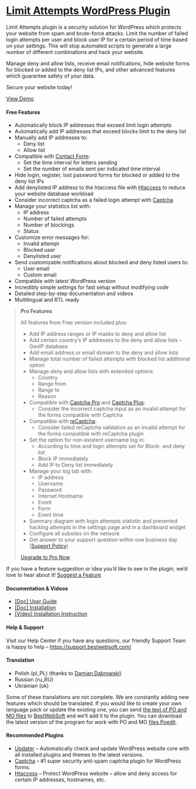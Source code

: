 <a href="https://bestwebsoft.com/products/wordpress/plugins/limit-attempts/" target=_blank>Limit Attempts WordPress Plugin</a>
========================

<p>Limit Attempts plugin is a security solution for WordPress which protects your website from spam and brute-force attacks. Limit the number of failed login attempts per user and block user IP for a certain period of time based on your settings. This will stop automated scripts to generate a large number of different combinations and hack your website.</p>
<p>Manage deny and allow lists, receive email notifications, hide website forms for blocked or added to the deny list IPs, and other advanced features which guarantee safety of your data.</p>
<p>Secure your website today!</p>
<p><a href="https://bestwebsoft.com/demo-for-limit-attempts/?ref=readme" rel="nofollow ugc">View Demo</a></p>
<p><span class="embed-youtube" style="text-align:center; display: block;"></span></p>
<h4>Free Features</h4>
<ul>
<li>Automatically block IP addresses that exceed limit login attempts</li>
<li>Automatically add IP addresses that exceed blocks limit to the deny list</li>
<li>Manually add IP addresses to:
<ul>
<li>Deny list</li>
<li>Allow list</li>
</ul>
</li>
<li>Compatible with <a href="https://bestwebsoft.com/products/wordpress/plugins/contact-form/?k=fc7e2e440918324853c2060dbe6d9dc9" rel="nofollow ugc">Contact Form</a>:
<ul>
<li>Set the time interval for letters sending</li>
<li>Set the number of emails sent per indicated time interval</li>
</ul>
</li>
<li>Hide login, register, lost password forms for blocked or added to the deny list IPs</li>
<li>Add denylisted IP address to the htaccess file with <a href="https://bestwebsoft.com/products/wordpress/plugins/htaccess/?k=0792e5d1f813e0de1fe113076b7706fd" rel="nofollow ugc">Htaccess</a> to reduce your website database workload</li>
<li>Consider incorrect captcha as a failed login attempt with <a href="https://bestwebsoft.com/products/wordpress/plugins/captcha/?k=4866b64ad8a5a969edaa66a4a688b46c" rel="nofollow ugc">Captcha</a></li>
<li>Manage your statistics list with:
<ul>
<li>IP address</li>
<li>Number of failed attempts</li>
<li>Number of blockings</li>
<li>Status</li>
</ul>
</li>
<li>Customize error messages for:
<ul>
<li>Invalid attempt</li>
<li>Blocked user</li>
<li>Denylisted user</li>
</ul>
</li>
<li>Send customizable notifications about blocked and deny listed users to:
<ul>
<li>User email</li>
<li>Custom email</li>
</ul>
</li>
<li>Compatible with latest WordPress version</li>
<li>Incredibly simple settings for fast setup without modifying code</li>
<li>Detailed step-by-step documentation and videos</li>
<li>Multilingual and RTL ready</li>
</ul>
<blockquote>
<p><strong>Pro Features</strong></p>
<p>All features from Free version included plus:</p>
<ul>
<li>Add IP address ranges or IP masks to deny and allow list</li>
<li>Add certain country&#8217;s IP addresses to the deny and allow lists &#8211; GeoIP database</li>
<li>Add email address or email domain to the deny and allow lists</li>
<li>Manage total number of failed attempts with blocked list additional option</li>
<li>Manage deny and allow lists with extended options:
<ul>
<li>Country</li>
<li>Range from</li>
<li>Range to</li>
<li>Reason</li>
</ul>
</li>
<li>Compatible with <a href="https://bestwebsoft.com/products/wordpress/plugins/captcha/?k=4866b64ad8a5a969edaa66a4a688b46c" rel="nofollow ugc">Captcha Pro</a> and <a href="https://codecanyon.net/item/captcha-plus/9656420" rel="nofollow ugc">Captcha Plus</a>:
<ul>
<li>Consider the incorrect captcha input as an invalid attempt for the forms compatible with Captcha</li>
</ul>
</li>
<li>Compatible with <a href="https://bestwebsoft.com/products/wordpress/plugins/google-captcha/?k=fd764017a5f3f57d9c307ef96b4b9935" rel="nofollow ugc">reCaptcha</a>:
<ul>
<li>Consider failed reCaptcha validation as an invalid attempt for the forms compatible with reCaptcha plugin</li>
</ul>
</li>
<li>Set the option for non-existent username log in:
<ul>
<li>According to time and login attempts set for Block- and deny list</li>
<li>Block IP immediately</li>
<li>Add IP to Deny list immediately</li>
</ul>
</li>
<li>Manage your log tab with:
<ul>
<li>IP address</li>
<li>Username</li>
<li>Password</li>
<li>Internet Hostname</li>
<li>Event</li>
<li>Form</li>
<li>Event time</li>
</ul>
</li>
<li>Summary diagram with login attempts statistic and prevented hacking attempts in the settings page and in a dashboard widget</li>
<li>Configure all subsites on the network</li>
<li>Get answer to your support question within one business day (<a href="https://bestwebsoft.com/support-policy/" rel="nofollow ugc">Support Policy</a>)</li>
</ul>
<p><a href="https://bestwebsoft.com/products/wordpress/plugins/limit-attempts/?k=cb8137a688618f00aad733d4b0b2d014" rel="nofollow ugc">Upgrade to Pro Now</a></p>
</blockquote>
<p>If you have a feature suggestion or idea you&#8217;d like to see in the plugin, we&#8217;d love to hear about it! <a href="https://support.bestwebsoft.com/hc/en-us/requests/new" rel="nofollow ugc">Suggest a Feature</a></p>
<h4>Documentation &amp; Videos</h4>
<ul>
<li><a href="https://docs.google.com/document/d/1fbB5FZ8-wSxg85Huaiha5fUHjp1diEvKe9sOLzc8diQ/" rel="nofollow ugc">[Doc] User Guide</a></li>
<li><a href="https://docs.google.com/document/d/1-hvn6WRvWnOqj5v5pLUk7Awyu87lq5B_dO-Tv-MC9JQ/" rel="nofollow ugc">[Doc] Installation</a></li>
<li><a href="https://www.youtube.com/watch?v=BZ9WZ3G9ves" rel="nofollow ugc">[Video] Installation Instruction</a></li>
</ul>
<h4>Help &amp; Support</h4>
<p>Visit our Help Center if you have any questions, our friendly Support Team is happy to help &#8211; <a href="https://support.bestwebsoft.com/" rel="nofollow ugc">https://support.bestwebsoft.com/</a></p>
<h4>Translation</h4>
<ul>
<li>Polish (pl_PL) (thanks to <a href="mailto:&#x64;&#x61;&#x62;&#101;&#107;&#049;&#056;&#049;&#x32;&#x40;&#x67;&#x6d;&#x61;&#105;&#108;&#046;&#099;&#111;&#x6d;" rel="nofollow ugc">Damian Dąbrowski</a>)</li>
<li>Russian (ru_RU)</li>
<li>Ukrainian (uk)</li>
</ul>
<p>Some of these translations are not complete. We are constantly adding new features which should be translated. If you would like to create your own language pack or update the existing one, you can send <a href="https://codex.wordpress.org/Translating_WordPress" rel="nofollow ugc">the text of PO and MO files</a> to <a href="https://support.bestwebsoft.com/hc/en-us/requests/new" rel="nofollow ugc">BestWebSoft</a> and we&#8217;ll add it to the plugin. You can download the latest version of the program for work with PO and MO <a href="http://www.poedit.net/download.php" rel="nofollow ugc">files Poedit</a>.</p>
<h4>Recommended Plugins</h4>
<ul>
<li><a href="https://bestwebsoft.com/products/wordpress/plugins/updater/?k=1babc7691c564636f8fddb7698f8f43e" rel="nofollow ugc">Updater</a> &#8211; Automatically check and update WordPress website core with all installed plugins and themes to the latest versions.</li>
<li><a href="https://bestwebsoft.com/products/wordpress/plugins/captcha/?k=4866b64ad8a5a969edaa66a4a688b46c" rel="nofollow ugc">Captcha</a> &#8211; #1 super security anti-spam captcha plugin for WordPress forms.</li>
<li><a href="https://bestwebsoft.com/products/wordpress/plugins/htaccess/?k=0792e5d1f813e0de1fe113076b7706fd" rel="nofollow ugc">Htaccess</a> &#8211; Protect WordPress website &#8211; allow and deny access for certain IP addresses, hostnames, etc.</li>
</ul>
